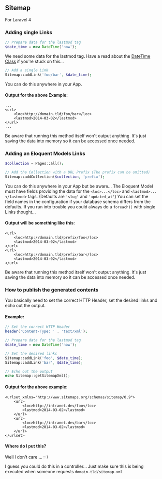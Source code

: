## Sitemap

For Laravel 4

### Adding single Links

```php
// Prepare data for the lastmod tag
$date_time = new DateTime('now');
```

We need some data for the lastmod tag. Have a read about the
[DateTime Class](http://www.php.net/manual/en/class.datetime.php) if you're stuck on this...

```php
// Add a single Link
Sitemap::addLink('foo/bar', $date_time);
```

You can do this anywhere in your App.

#### Output for the above Example:

    ...
    <url>
        <loc>http://domain.tld/foo/bar</loc>
        <lastmod>2014-03-02</lastmod>
    </url>
    ...

Be aware that running this method itself won't output anything. It's just saving the data into memory so it can be
accessed once needed.

### Adding an Eloquent Models Links

```php
$collection = Pages::all();

// Add the Collection with a URL Prefix (The prefix can be omitted)
Sitemap::addCollection($collection, 'prefix');
```

You can do this anywhere in your App but be aware... The Eloquent Model must have fields providing the data for the
`<loc>...</loc>` and `<lastmod>...</lastmod>` tags. (Defaults are `'slug'` and `'updated_at'`) You can set the field
names in the configuration if your database schema differs from the defaults. If you run into trouble you could always
do a `foreach()` with single Links thought...

#### Output will be something like this:

    <url>
        <loc>http://domain.tld/prefix/foo</loc>
        <lastmod>2014-03-02</lastmod>
    </url>
    <url>
        <loc>http://domain.tld/prefix/bar</loc>
        <lastmod>2014-03-02</lastmod>
    </url>

Be aware that running this method itself won't output anything. It's just saving the data into memory so it can be
accessed once needed.

### How to publish the generated contents

You basically need to set the correct HTTP Header, set the desired links and echo out the output.

#### Example:

```php
// Set the correct HTTP Header
header('Content-Type: ' . 'text/xml');

// Prepare data for the lastmod tag
$date_time = new DateTime('now');

// Set the desired links
Sitemap::addLink('foo', $date_time);
Sitemap::addLink('bar', $date_time);

// Echo out the output
echo Sitemap::getSitemapXml();
```

#### Output for the above example:

    <urlset xmlns="http://www.sitemaps.org/schemas/sitemap/0.9">
        <url>
            <loc>http://intranet.dev/foo</loc>
            <lastmod>2014-03-02</lastmod>
        </url>
        <url>
            <loc>http://intranet.dev/bar</loc>
            <lastmod>2014-03-02</lastmod>
        </url>
    </urlset>

#### Where do I put this?

Well I don't care ... :-)

I guess you could do this in a controller... Just make sure this is being executed when someone requests
`domain.tld/sitemap.xml`
